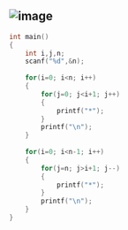![image](https://user-images.githubusercontent.com/100292629/155855811-486680ca-d871-43f7-84c3-90ff3746e5ea.png)
---
```c
int main()
{
	int i,j,n;
	scanf("%d",&n);
	
	for(i=0; i<n; i++)
	{
		for(j=0; j<i+1; j++)
		{
			printf("*");
		}
		printf("\n");
	}
	
	for(i=0; i<n-1; i++)
	{
		for(j=n; j>i+1; j--)
		{
			printf("*");
		}
		printf("\n");
	}
}
```
